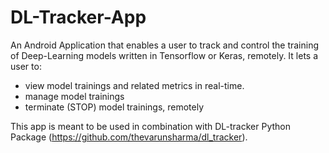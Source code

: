 # DL-Tracker-App
An Android Application that enables a user to track and control the training of Deep-Learning models written in Tensorflow or Keras, remotely.
It lets a user to:
- view model trainings and related metrics in real-time.
- manage model trainings
- terminate (STOP) model trainings, remotely

This app is meant to be used in combination with DL-tracker Python Package (https://github.com/thevarunsharma/dl_tracker).
